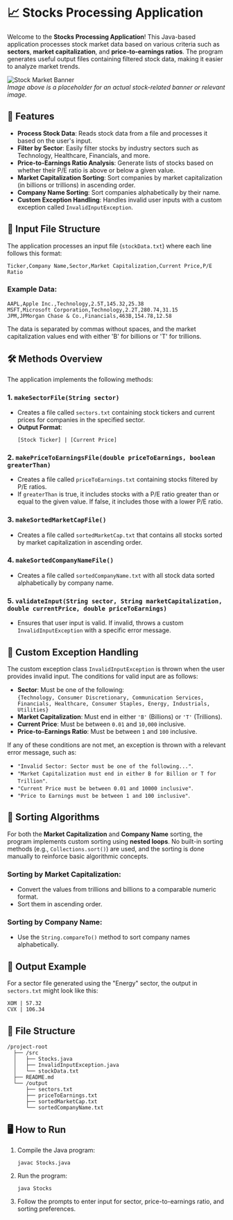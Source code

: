 

# 📈 Stocks Processing Application

Welcome to the **Stocks Processing Application**! This Java-based application processes stock market data based on various criteria such as **sectors**, **market capitalization**, and **price-to-earnings ratios**. The program generates useful output files containing filtered stock data, making it easier to analyze market trends.

![Stock Market Banner](https://via.placeholder.com/800x300?text=Stocks+Processing+App)  
*Image above is a placeholder for an actual stock-related banner or relevant image.*

## 🚀 Features

- **Process Stock Data**: Reads stock data from a file and processes it based on the user's input.
- **Filter by Sector**: Easily filter stocks by industry sectors such as Technology, Healthcare, Financials, and more.
- **Price-to-Earnings Ratio Analysis**: Generate lists of stocks based on whether their P/E ratio is above or below a given value.
- **Market Capitalization Sorting**: Sort companies by market capitalization (in billions or trillions) in ascending order.
- **Company Name Sorting**: Sort companies alphabetically by their name.
- **Custom Exception Handling**: Handles invalid user inputs with a custom exception called `InvalidInputException`.

## 📝 Input File Structure

The application processes an input file (`stockData.txt`) where each line follows this format:

```
Ticker,Company Name,Sector,Market Capitalization,Current Price,P/E Ratio
```

### Example Data:
```
AAPL,Apple Inc.,Technology,2.5T,145.32,25.38
MSFT,Microsoft Corporation,Technology,2.2T,280.74,31.15
JPM,JPMorgan Chase & Co.,Financials,463B,154.78,12.58
```

The data is separated by commas without spaces, and the market capitalization values end with either 'B' for billions or 'T' for trillions.

## 🛠️ Methods Overview

The application implements the following methods:

### 1. `makeSectorFile(String sector)`
- Creates a file called `sectors.txt` containing stock tickers and current prices for companies in the specified sector.
- **Output Format**:
  ```
  [Stock Ticker] | [Current Price]
  ```

### 2. `makePriceToEarningsFile(double priceToEarnings, boolean greaterThan)`
- Creates a file called `priceToEarnings.txt` containing stocks filtered by P/E ratios.
- If `greaterThan` is true, it includes stocks with a P/E ratio greater than or equal to the given value. If false, it includes those with a lower P/E ratio.

### 3. `makeSortedMarketCapFile()`
- Creates a file called `sortedMarketCap.txt` that contains all stocks sorted by market capitalization in ascending order.

### 4. `makeSortedCompanyNameFile()`
- Creates a file called `sortedCompanyName.txt` with all stock data sorted alphabetically by company name.

### 5. `validateInput(String sector, String marketCapitalization, double currentPrice, double priceToEarnings)`
- Ensures that user input is valid. If invalid, throws a custom `InvalidInputException` with a specific error message.

## 🚧 Custom Exception Handling

The custom exception class `InvalidInputException` is thrown when the user provides invalid input. The conditions for valid input are as follows:

- **Sector**: Must be one of the following:  
  `{Technology, Consumer Discretionary, Communication Services, Financials, Healthcare, Consumer Staples, Energy, Industrials, Utilities}`
- **Market Capitalization**: Must end in either `'B'` (Billions) or `'T'` (Trillions).
- **Current Price**: Must be between `0.01` and `10,000` inclusive.
- **Price-to-Earnings Ratio**: Must be between `1` and `100` inclusive.

If any of these conditions are not met, an exception is thrown with a relevant error message, such as:

- `"Invalid Sector: Sector must be one of the following..."`.
- `"Market Capitalization must end in either B for Billion or T for Trillion"`.
- `"Current Price must be between 0.01 and 10000 inclusive"`.
- `"Price to Earnings must be between 1 and 100 inclusive"`.

## 🔧 Sorting Algorithms

For both the **Market Capitalization** and **Company Name** sorting, the program implements custom sorting using **nested loops**. No built-in sorting methods (e.g., `Collections.sort()`) are used, and the sorting is done manually to reinforce basic algorithmic concepts.

### Sorting by Market Capitalization:
- Convert the values from trillions and billions to a comparable numeric format.
- Sort them in ascending order.

### Sorting by Company Name:
- Use the `String.compareTo()` method to sort company names alphabetically.

## 💾 Output Example

For a sector file generated using the "Energy" sector, the output in `sectors.txt` might look like this:

```
XOM | 57.32
CVX | 106.34
```

## 📂 File Structure

```
/project-root
  ├── /src
  │   ├── Stocks.java
  │   ├── InvalidInputException.java
  │   └── stockData.txt
  ├── README.md
  └── /output
      ├── sectors.txt
      ├── priceToEarnings.txt
      ├── sortedMarketCap.txt
      └── sortedCompanyName.txt
```

## 🖥️ How to Run

1. Compile the Java program:
   ```
   javac Stocks.java
   ```

2. Run the program:
   ```
   java Stocks
   ```

3. Follow the prompts to enter input for sector, price-to-earnings ratio, and sorting preferences.

